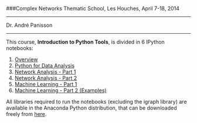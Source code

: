 ###Complex Networks Thematic School, Les Houches, April 7-18, 2014

---

Dr. André Panisson

---

This course, **Introduction to Python Tools**, is divided in 6 IPython notebooks:

1. [Overview](http://nbviewer.ipython.org/github/panisson/LesHouches/blob/master/leshouches01.ipynb)
2. [Python for Data Analysis](http://nbviewer.ipython.org/github/panisson/LesHouches/blob/master/leshouches02.ipynb)
3. [Network Analysis - Part 1](http://nbviewer.ipython.org/github/panisson/LesHouches/blob/master/leshouches03.ipynb)
4. [Network Analysis - Part 2](http://nbviewer.ipython.org/github/panisson/LesHouches/blob/master/leshouches04.ipynb)
5. [Machine Learning - Part 1](http://nbviewer.ipython.org/github/panisson/LesHouches/blob/master/leshouches05.ipynb)
6. [Machine Learning - Part 2 (Examples)](http://nbviewer.ipython.org/github/panisson/LesHouches/blob/master/leshouches06.ipynb)

All libraries required to run the notebooks (excluding the igraph library) are available in the Anaconda  Python distribution, that can be downloaded freely from [here](http://continuum.io/downloads).


